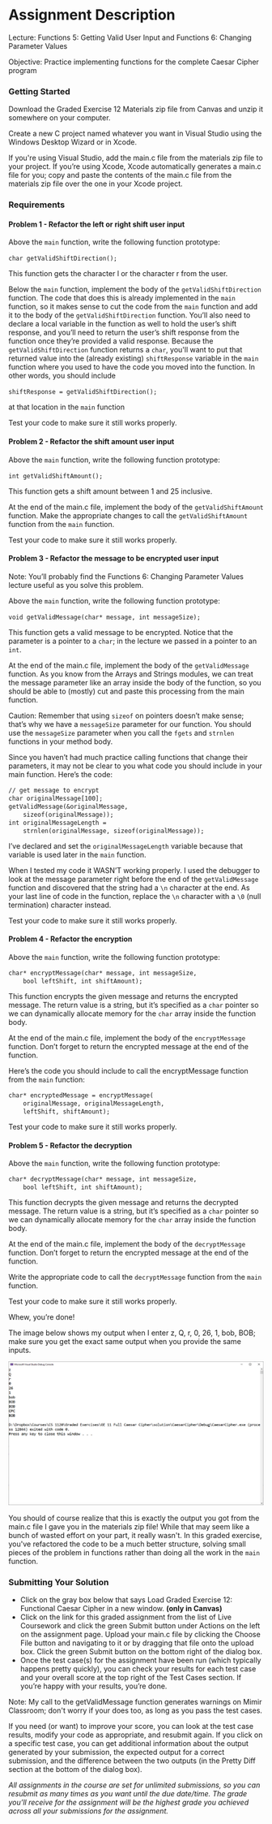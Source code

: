 # Assignment Description

Lecture: Functions 5: Getting Valid User Input and Functions 6: Changing Parameter Values

Objective: Practice implementing functions for the complete Caesar Cipher program

### Getting Started

Download the Graded Exercise 12 Materials zip file from Canvas and unzip it somewhere on your computer.

Create a new C project named whatever you want in Visual Studio using the Windows Desktop Wizard or in Xcode.

If you're using Visual Studio, add the main.c file from the materials zip file to your project. If you’re using Xcode, Xcode automatically generates a main.c file for you; copy and paste the contents of the main.c file from the materials zip file over the one in your Xcode project.

### Requirements

#### Problem 1 - Refactor the left or right shift user input

Above the `main` function, write the following function prototype:

`char getValidShiftDirection();`

This function gets the character l or the character r from the user.

Below the `main` function, implement the body of the `getValidShiftDirection` function. The code that does this is already implemented in the `main` function, so it makes sense to cut the code from the `main` function and add it to the body of the `getValidShiftDirection` function. You’ll also need to declare a local variable in the function as well to hold the user’s shift response, and you’ll need to return the user’s shift response from the function once they’re provided a valid response. Because the `getValidShiftDirection` function returns a `char`, you'll want to put that returned value into the (already existing) `shiftResponse` variable in the `main` function where you used to have the code you moved into the function. In other words, you should include

`shiftResponse = getValidShiftDirection();`

at that location in the `main` function

Test your code to make sure it still works properly.

#### Problem 2 - Refactor the shift amount user input

Above the `main` function, write the following function prototype:

`int getValidShiftAmount();`

This function gets a shift amount between 1 and 25 inclusive.

At the end of the main.c file, implement the body of the `getValidShiftAmount` function. Make the appropriate changes to call the `getValidShiftAmount` function from the `main` function.

Test your code to make sure it still works properly.

#### Problem 3 - Refactor the message to be encrypted user input

Note: You’ll probably find the Functions 6: Changing Parameter Values lecture useful as you solve this problem.

Above the `main` function, write the following function prototype:

`void getValidMessage(char* message, int messageSize);`

This function gets a valid message to be encrypted. Notice that the parameter is a pointer to a `char`; in the lecture we passed in a pointer to an `int`.

At the end of the main.c file, implement the body of the `getValidMessage` function. As you know from the Arrays and Strings modules, we can treat the message parameter like an array inside the body of the function, so you should be able to (mostly) cut and paste this processing from the main function.

Caution: Remember that using `sizeof` on pointers doesn’t make sense; that’s why we have a `messageSize` parameter for our function. You should use the `messageSize` parameter when you call the `fgets` and `strnlen` functions in your method body.

Since you haven’t had much practice calling functions that change their parameters, it may not be clear to you what code you should include in your main function. Here’s the code:

```
// get message to encrypt
char originalMessage[100];
getValidMessage(&originalMessage,
    sizeof(originalMessage));
int originalMessageLength =
    strnlen(originalMessage, sizeof(originalMessage));
```

I’ve declared and set the `originalMessageLength` variable because that variable is used later in the `main` function.

When I tested my code it WASN’T working properly. I used the debugger to look at the message parameter right before the end of the `getValidMessage` function and discovered that the string had a `\n` character at the end. As your last line of code in the function, replace the `\n` character with a `\0` (null termination) character instead.

Test your code to make sure it still works properly.

#### Problem 4 - Refactor the encryption

Above the `main` function, write the following function prototype:

```
char* encryptMessage(char* message, int messageSize,
    bool leftShift, int shiftAmount);
```

This function encrypts the given message and returns the encrypted message. The return value is a string, but it’s specified as a `char` pointer so we can dynamically allocate memory for the `char` array inside the function body.

At the end of the main.c file, implement the body of the `encryptMessage` function. Don’t forget to return the encrypted message at the end of the function.

Here’s the code you should include to call the encryptMessage function from the `main` function:

```
char* encryptedMessage = encryptMessage(
    originalMessage, originalMessageLength,
    leftShift, shiftAmount);
```

Test your code to make sure it still works properly.

#### Problem 5 - Refactor the decryption

Above the `main` function, write the following function prototype:

```
char* decryptMessage(char* message, int messageSize,
    bool leftShift, int shiftAmount);
```

This function decrypts the given message and returns the decrypted message. The return value is a string, but it’s specified as a `char` pointer so we can dynamically allocate memory for the `char` array inside the function body.

At the end of the main.c file, implement the body of the `decryptMessage` function. Don’t forget to return the encrypted message at the end of the function.

Write the appropriate code to call the `decryptMessage` function from the `main` function.

Test your code to make sure it still works properly.

Whew, you’re done!

The image below shows my output when I enter z, Q, r, 0, 26, 1, bob, BOB; make sure you get the exact same output when you provide the same inputs.

![imageRef](Graded%20Exercise%2012%20Example%20Output.png)

You should of course realize that this is exactly the output you got from the main.c file I gave you in the materials zip file! While that may seem like a bunch of wasted effort on your part, it really wasn't. In this graded exercise, you've refactored the code to be a much better structure, solving small pieces of the problem in functions rather than doing all the work in the `main` function.


### Submitting Your Solution
- Click on the gray box below that says Load Graded Exercise 12: Functional Caesar Cipher in a new window. **(only in Canvas)**
- Click on the link for this graded assignment from the list of Live Coursework and click the green Submit button under Actions on the left on the assignment page. Upload your main.c file by clicking the Choose File button and navigating to it or by dragging that file onto the upload box. Click the green Submit button on the bottom right of the dialog box.
- Once the test case(s) for the assignment have been run (which typically happens pretty quickly), you can check your results for each test case and your overall score at the top right of the Test Cases section. If you’re happy with your results, you’re done.

Note: My call to the getValidMessage function generates warnings on Mimir Classroom; don't worry if your does too, as long as you pass the test cases.

If you need (or want) to improve your score, you can look at the test case results, modify your code as appropriate, and resubmit again. If you click on a specific test case, you can get additional information about the output generated by your submission, the expected output for a correct submission, and the difference between the two outputs (in the Pretty Diff section at the bottom of the dialog box).

*All assignments in the course are set for unlimited submissions, so you can resubmit as many times as you want until the due date/time. The grade you’ll receive for the assignment will be the highest grade you achieved across all your submissions for the assignment.*
<br>

